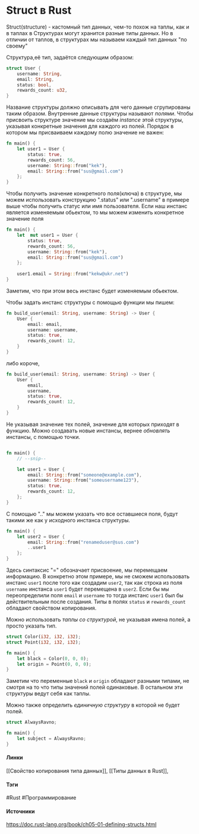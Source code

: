 # Struct в Rust
Struct(structure) - кастомный тип данных, чем-то похож на таплы, как и в таплах в Структурах могут хранится разные типы данных. Но в отличии от таплов, в структурах мы называем каждый тип данных "по своему"

Структура,её тип, задаётся следующим образом:
```rust
struct User {
	username: String,
	email: String,
	status: bool,
	rewards_count: u32,
}
```
Название структуры должно описывать для чего данные сгрупированы таким образом.
Внутренние данные структуры называют *полями*.
Чтобы присвоить структуре значение мы создаём *instance* этой структуры, указывая конкретные значения для каждого из полей. Порядок в котором мы присваиваем каждому полю значение не важен:
```rust
fn main() {
	let user1 = User {
		status: true,
		rewards_count: 56,
		username: String::from("kek"),
		email: String::from("sus@gmail.com")
	};
}
```
Чтобы получить значение конкретного поля(ключа) в структуре, мы можем использовать конструкцию ".status" или ".username" в примере выше чтобы получить статус или имя пользователя.
Если наш инстанс является изменяемым обьектом, то мы можем изменить конкретное значение поля
```rust
fn main() {
	let  mut user1 = User {
		status: true,
		rewards_count: 56,
		username: String::from("kek"),
		email: String::from("sus@gmail.com")
	};
	
	user1.email = String::from("kekw@ukr.net")
}
```
Заметим, что при этом весь инстанс будет изменяемым обьектом.

Чтобы задать инстанс структуры с помощью функции мы пишем:
```rust
fn build_user(email: String, username: String) -> User {
    User {
        email: email,
        username: username,
        status: true,
        rewards_count: 12,
    }
}
```
либо короче,
```rust
fn build_user(email: String, username: String) -> User {
    User {
        email,
        username,
        status: true,
        rewards_count: 12,
    }
}
```
Не указывая значение тех полей, значение для которых приходят в функцию.
Можно создавать новые инстансы, вернее *обновлять* инстансы, с помощью точки.
```rust

fn main() {
    // --snip--

    let user1 = User {
        email: String::from("someone@example.com"),
        username: String::from("someusername123"),
        status: true,
        rewards_count: 12,
    };
}


```
С помощью ".." мы можем указать что все оставшиеся поля, будут такими же как у исходного инстанса структуры.
```rust
fn main() {
	let user2 = User {
		email: String::from("renameduser@sus.com")
		..user1
	};
}
```
Здесь синтаксис "=" обозначает присвоение, мы перемещаем информацию. В конкретно этом примере, мы не сможем использовать инстанс `user1` после того как создадим `user2`, так как строка из поля `username` инстанса `user1` будет перемещена в `user2`. Если бы мы переопределили поля `email` и `username` то тогда инстанс `user1` был бы действительным после создания.
Типы в полях `status` и `rewards_count` обладают свойством копирования.

Можно использовать *таплы со структурой*, не указывая имена полей, а просто указать тип.
```rust
struct Color(i32, i32, i32);
struct Point(i32, i32, i32);

fn main() {
	let black = Color(0, 0, 0);
	let origin = Point(0, 0, 0);
}
```
Заметим что переменные `black` и `origin` обладают разными типами, не смотря на то что типы значений полей одинаковые.
В остальном эти структуры ведут себя как таплы.

Можно также определить *единичную структуру* в которой не будет полей.
```rust
struct AlwaysRavno;

fn main() {
	let subject = AlwaysRavno;
}
```
#### Линки
 [[Свойство копирования типа данных]],
 [[Типы данных в Rust]],
#### Тэги
 #Rust 
 #Программирование 
#### Источники
 https://doc.rust-lang.org/book/ch05-01-defining-structs.html